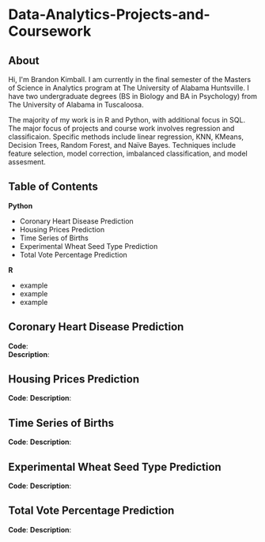 # Data-Analytics-Projects-and-Coursework

## About

Hi, I'm Brandon Kimball. I am currently in the final semester of the Masters of Science in Analytics program at The University of Alabama Huntsville.
I have two undergraduate degrees (BS in Biology and BA in Psychology) from The University of Alabama in Tuscaloosa.

The majority of my work is in R and Python, with additional focus in SQL. The major focus of projects and course work
involves regression and classificaion. Specific methods include linear regression, KNN, KMeans, Decision Trees, 
Random Forest, and Naïve Bayes. Techniques include feature selection, model correction, imbalanced classification, 
and model assesment.

## Table of Contents
**Python**
- Coronary Heart Disease Prediction
- Housing Prices Prediction
- Time Series of Births
- Experimental Wheat Seed Type Prediction
- Total Vote Percentage Prediction

**R**
-  example
-  example
-  example


## Coronary Heart Disease Prediction
**Code**:   
**Description**:

## Housing Prices Prediction
**Code**: 
**Description**:

## Time Series of Births
**Code**: 
**Description**:

## Experimental Wheat Seed Type Prediction
**Code**: 
**Description**:

## Total Vote Percentage Prediction
**Code**: 
**Description**:

